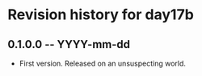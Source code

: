 # Revision history for day17b

## 0.1.0.0 -- YYYY-mm-dd

* First version. Released on an unsuspecting world.

